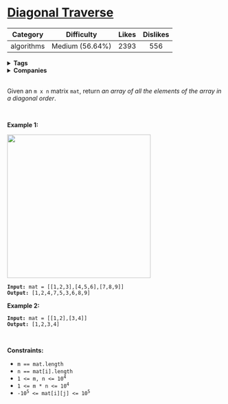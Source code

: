# [Diagonal Traverse](https://leetcode.com/problems/diagonal-traverse/description/)

| Category | Difficulty | Likes | Dislikes |
| :------: | :--------: | :---: | :------: |
| algorithms | Medium (56.64%) | 2393 | 556 |

<details>
  <summary><strong>Tags</strong></summary>

  

</details>

<details>
  <summary><strong>Companies</strong></summary>

  google

</details>
<br />
<p>Given an <code>m x n</code> matrix <code>mat</code>, return <em>an array of all the elements of the array in a diagonal order</em>.</p>

<p>&nbsp;</p>
<p><strong>Example 1:</strong></p>
<img alt="" src="https://assets.leetcode.com/uploads/2021/04/10/diag1-grid.jpg" style="width: 334px; height: 334px;" />
<pre><code><strong>Input:</strong> mat = [[1,2,3],[4,5,6],[7,8,9]]
<strong>Output:</strong> [1,2,4,7,5,3,6,8,9]</code></pre>

<p><strong>Example 2:</strong></p>

<pre><code><strong>Input:</strong> mat = [[1,2],[3,4]]
<strong>Output:</strong> [1,2,3,4]</code></pre>

<p>&nbsp;</p>
<p><strong>Constraints:</strong></p>

<ul>
  <li><code>m == mat.length</code></li>
  <li><code>n == mat[i].length</code></li>
  <li><code>1 &lt;= m, n &lt;= 10<sup>4</sup></code></li>
  <li><code>1 &lt;= m * n &lt;= 10<sup>4</sup></code></li>
  <li><code>-10<sup>5</sup> &lt;= mat[i][j] &lt;= 10<sup>5</sup></code></li>
</ul>


